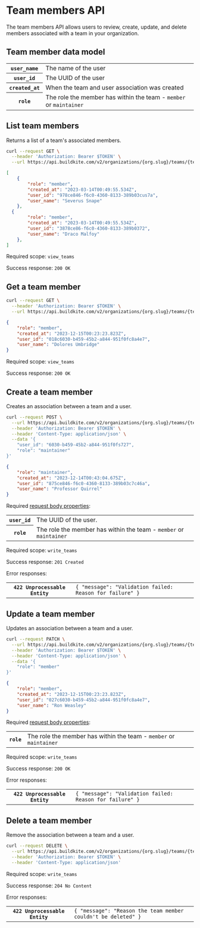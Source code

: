 # Team members API

The team members API allows users to review, create, update, and delete members associated with a team in your organization.

## Team member data model

<table class="responsive-table">
<tbody>

  <tr><th><code>user_name</code></th><td>The name of the user</td></tr>
  <tr><th><code>user_id</code></th><td>The UUID of the user</td></tr>
  <tr><th><code>created_at</code></th><td>When the team and user association was created</td></tr>
  <tr><th><code>role</code></th><td>The role the member has within the team - <code>member</code> or <code>maintainer</code></td></tr>
</tbody>
</table>

## List team members

Returns a list of a team's associated members.

```bash
curl --request GET \
  --header 'Authorization: Bearer $TOKEN' \
  --url https://api.buildkite.com/v2/organizations/{org.slug}/teams/{team.uuid}/members \
```

```json
[
	{
		"role": "member",
		"created_at": "2023-03-14T00:49:55.534Z",
		"user_id": "978ce846-f6c0-4360-8133-389b03cus7a",
		"user_name": "Severus Snape"
	},
  {
		"role": "member",
		"created_at": "2023-03-14T00:49:55.534Z",
		"user_id": "3878ce86-f6c0-4360-8133-389b0372",
		"user_name": "Draco Malfoy"
	},
]
```

Required scope: `view_teams`

Success response: `200 OK`

## Get a team member

```bash
curl --request GET \
  --header 'Authorization: Bearer $TOKEN' \
  --url https://api.buildkite.com/v2/organizations/{org.slug}/teams/{team.uuid}/members/{user.uuid} \
```

```json
{
	"role": "member",
	"created_at": "2023-12-15T00:23:23.823Z",
	"user_id": "018c6030-b459-45b2-a844-951f0fc8a4e7",
	"user_name": "Dolores Umbridge"
}
```

Required scope: `view_teams`

Success response: `200 OK`

## Create a team member

Creates an association between a team and a user.

```bash
curl --request POST \
  --url https://api.buildkite.com/v2/organizations/{org.slug}/teams/{team.uuid}/members/ \
  --header 'Authorization: Bearer $TOKEN' \
  --header 'Content-Type: application/json' \
  --data '{
	"user_id": "6030-b459-45b2-a844-951f0fs727",
	"role": "maintainer"
}'
```

```json
{
	"role": "maintainer",
	"created_at": "2023-12-14T00:43:04.675Z",
	"user_id": "875ce846-f6c0-4360-8133-389b03c7c46a",
	"user_name": "Professor Quirrel"
}
```

Required [request body properties](/docs/api#request-body-properties):

<table class="responsive-table">
<tbody>
  <tr>
    <th><code>user_id</code></th>
    <td>The UUID of the user.</td>
  </tr>
  <tr>
    <th><code>role</code></th>
    <td>The role the member has within the team - <code>member</code> or <code>maintainer</code></td>
  </tr>
</tbody>
</table>

Required scope: `write_teams`

Success response: `201 Created`

Error responses:

<table class="responsive-table">
<tbody>
  <tr><th><code>422 Unprocessable Entity</code></th><td><code>{ "message": "Validation failed: Reason for failure" }</code></td></tr>
</tbody>
</table>

## Update a team member

Updates an association between a team and a user.

```bash
curl --request PATCH \
  --url https://api.buildkite.com/v2/organizations/{org.slug}/teams/{team.uuid}/members/{user.uuid} \
  --header 'Authorization: Bearer $TOKEN' \
  --header 'Content-Type: application/json' \
  --data '{
	"role": "member"
}'
```

```json
{
	"role": "member",
	"created_at": "2023-12-15T00:23:23.823Z",
	"user_id": "027c6030-b459-45b2-a844-951f0fc8a4e7",
	"user_name": "Ron Weasley"
}
```

Required [request body properties](/docs/api#request-body-properties):

<table class="responsive-table">
<tbody>
  <tr>
    <th><code>role</code></th>
    <td>The role the member has within the team - <code>member</code> or <code>maintainer</code></td>
  </tr>
</tbody>
</table>

Required scope: `write_teams`

Success response: `200 OK`

Error responses:

<table class="responsive-table">
<tbody>
  <tr><th><code>422 Unprocessable Entity</code></th><td><code>{ "message": "Validation failed: Reason for failure" }</code></td></tr>
</tbody>
</table>

## Delete a team member

Remove the association between a team and a user.

```bash
curl --request DELETE \
  --url https://api.buildkite.com/v2/organizations/{org.slug}/teams/{team.uuid}/members/{user.uuid} \
  --header 'Authorization: Bearer $TOKEN' \
  --header 'Content-Type: application/json'
```

Required scope: `write_teams`

Success response: `204 No Content`

Error responses:

<table class="responsive-table">
<tbody>
  <tr><th><code>422 Unprocessable Entity</code></th><td><code>{ "message": "Reason the team member couldn't be deleted" }</code></td></tr>
</tbody>
</table>
